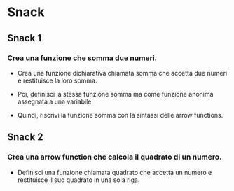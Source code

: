 # Snack 

## Snack 1

### Crea una funzione che somma due numeri.

- Crea una funzione dichiarativa chiamata somma che accetta due numeri e restituisce la loro somma.

- Poi, definisci la stessa funzione somma ma come funzione anonima assegnata a una variabile

- Quindi, riscrivi la funzione somma con la sintassi delle arrow functions.

## Snack 2

### Crea una arrow function che calcola il quadrato di un numero.

- Definisci una funzione chiamata quadrato che accetta un numero e restituisce il suo quadrato in una sola riga.